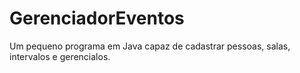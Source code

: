 # GerenciadorEventos
Um pequeno programa em Java capaz de cadastrar pessoas, salas, intervalos e gerencialos.
